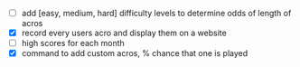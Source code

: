 - [ ] add [easy, medium, hard] difficulty levels to determine odds of length of acros
- [x] record every users acro and display them on a website
- [ ] high scores for each month
- [x] command to add custom acros, % chance that one is played